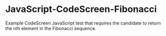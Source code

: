 # JavaScript-CodeScreen-Fibonacci
Example CodeScreen JavaScript test that requires the candidate to return the nth element in the Fibonacci sequence.
